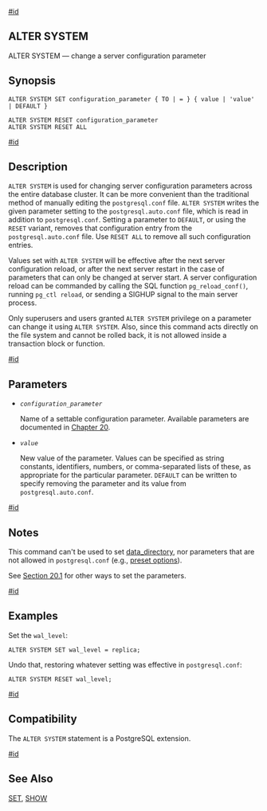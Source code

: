 [#id](#SQL-ALTERSYSTEM)

## ALTER SYSTEM

ALTER SYSTEM — change a server configuration parameter

## Synopsis

```
ALTER SYSTEM SET configuration_parameter { TO | = } { value | 'value' | DEFAULT }

ALTER SYSTEM RESET configuration_parameter
ALTER SYSTEM RESET ALL
```

[#id](#id-1.9.3.34.5)

## Description

`ALTER SYSTEM` is used for changing server configuration parameters across the entire database cluster. It can be more convenient than the traditional method of manually editing the `postgresql.conf` file. `ALTER SYSTEM` writes the given parameter setting to the `postgresql.auto.conf` file, which is read in addition to `postgresql.conf`. Setting a parameter to `DEFAULT`, or using the `RESET` variant, removes that configuration entry from the `postgresql.auto.conf` file. Use `RESET ALL` to remove all such configuration entries.

Values set with `ALTER SYSTEM` will be effective after the next server configuration reload, or after the next server restart in the case of parameters that can only be changed at server start. A server configuration reload can be commanded by calling the SQL function `pg_reload_conf()`, running `pg_ctl reload`, or sending a SIGHUP signal to the main server process.

Only superusers and users granted `ALTER SYSTEM` privilege on a parameter can change it using `ALTER SYSTEM`. Also, since this command acts directly on the file system and cannot be rolled back, it is not allowed inside a transaction block or function.

[#id](#id-1.9.3.34.6)

## Parameters

* *`configuration_parameter`*

  Name of a settable configuration parameter. Available parameters are documented in [Chapter 20](runtime-config).

* *`value`*

  New value of the parameter. Values can be specified as string constants, identifiers, numbers, or comma-separated lists of these, as appropriate for the particular parameter. `DEFAULT` can be written to specify removing the parameter and its value from `postgresql.auto.conf`.

[#id](#id-1.9.3.34.7)

## Notes

This command can't be used to set [data\_directory](runtime-config-file-locations#GUC-DATA-DIRECTORY), nor parameters that are not allowed in `postgresql.conf` (e.g., [preset options](runtime-config-preset)).

See [Section 20.1](config-setting) for other ways to set the parameters.

[#id](#id-1.9.3.34.8)

## Examples

Set the `wal_level`:

```
ALTER SYSTEM SET wal_level = replica;
```

Undo that, restoring whatever setting was effective in `postgresql.conf`:

```
ALTER SYSTEM RESET wal_level;
```

[#id](#id-1.9.3.34.9)

## Compatibility

The `ALTER SYSTEM` statement is a PostgreSQL extension.

[#id](#id-1.9.3.34.10)

## See Also

[SET](sql-set), [SHOW](sql-show)